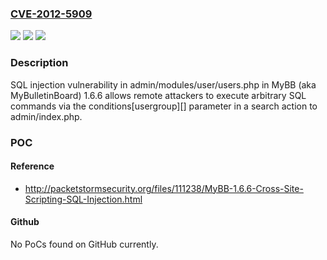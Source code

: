 ### [CVE-2012-5909](https://cve.mitre.org/cgi-bin/cvename.cgi?name=CVE-2012-5909)
![](https://img.shields.io/static/v1?label=Product&message=n%2Fa&color=blue)
![](https://img.shields.io/static/v1?label=Version&message=n%2Fa&color=blue)
![](https://img.shields.io/static/v1?label=Vulnerability&message=n%2Fa&color=brighgreen)

### Description

SQL injection vulnerability in admin/modules/user/users.php in MyBB (aka MyBulletinBoard) 1.6.6 allows remote attackers to execute arbitrary SQL commands via the conditions[usergroup][] parameter in a search action to admin/index.php.

### POC

#### Reference
- http://packetstormsecurity.org/files/111238/MyBB-1.6.6-Cross-Site-Scripting-SQL-Injection.html

#### Github
No PoCs found on GitHub currently.

